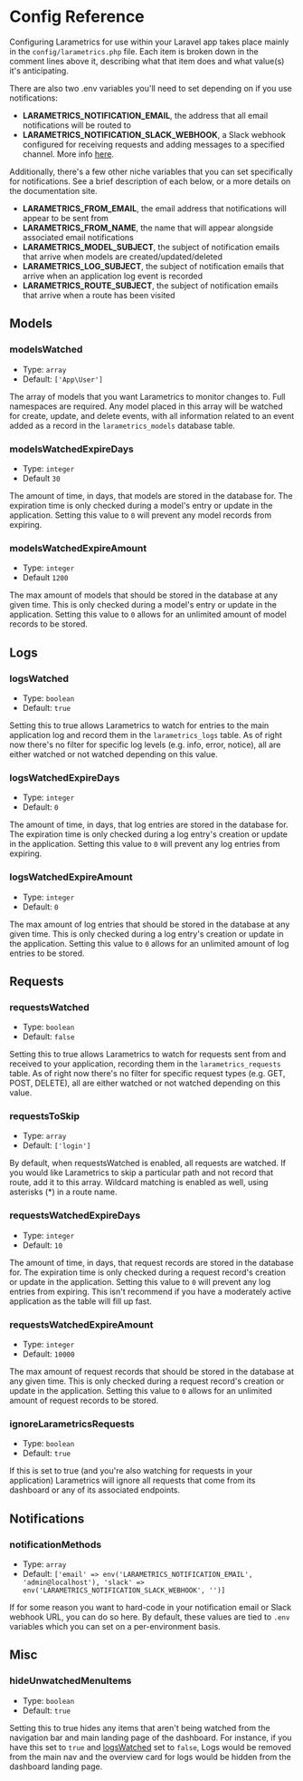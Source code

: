 # Config Reference
Configuring Larametrics for use within your Laravel app takes place mainly in the `config/larametrics.php` file. Each item is broken down in the comment lines above it, describing what that item does and what value(s) it's anticipating. 

There are also two .env variables you'll need to set depending on if you use notifications:

- **LARAMETRICS_NOTIFICATION_EMAIL**, the address that all email notifications will be routed to
- **LARAMETRICS_NOTIFICATION_SLACK_WEBHOOK**, a Slack webhook configured for receiving requests and adding messages to a specified channel. More info [here](https://get.slack.help/hc/en-us/articles/115005265063-Incoming-WebHooks-for-Slack).

Additionally, there's a few other niche variables that you can set specifically for notifications. See a brief description of each below, or a more details on the documentation site.

- **LARAMETRICS_FROM_EMAIL**, the email address that notifications will appear to be sent from
- **LARAMETRICS_FROM_NAME**, the name that will appear alongside associated email notifications
- **LARAMETRICS_MODEL_SUBJECT**, the subject of notification emails that arrive when models are created/updated/deleted
- **LARAMETRICS_LOG_SUBJECT**, the subject of notification emails that arrive when an application log event is recorded
- **LARAMETRICS_ROUTE_SUBJECT**, the subject of notification emails that arrive when a route has been visited

## Models
### modelsWatched
- Type: `array`
- Default: `['App\User']`

The array of models that you want Larametrics to monitor changes to. Full namespaces are required. Any model placed in this array will be watched for create, update, and delete events, with all information related to an event added as a record in the `larametrics_models` database table.

### modelsWatchedExpireDays
- Type: `integer`
- Default `30`

The amount of time, in days, that models are stored in the database for. The expiration time is only checked during a model's entry or update in the application. Setting this value to `0` will prevent any model records from expiring.

### modelsWatchedExpireAmount
- Type: `integer`
- Default `1200`

The max amount of models that should be stored in the database at any given time. This is only checked during a model's entry or update in the application. Setting this value to `0` allows for an unlimited amount of model records to be stored.

## Logs
### logsWatched
- Type: `boolean`
- Default: `true`

Setting this to true allows Larametrics to watch for entries to the main application log and record them in the `larametrics_logs` table. As of right now there's no filter for specific log levels (e.g. info, error, notice), all are either watched or not watched depending on this value.

### logsWatchedExpireDays
- Type: `integer`
- Default: `0`

The amount of time, in days, that log entries are stored in the database for. The expiration time is only checked during a log entry's creation or update in the application. Setting this value to `0` will prevent any log entries from expiring.

### logsWatchedExpireAmount
- Type: `integer`
- Default: `0`

The max amount of log entries that should be stored in the database at any given time. This is only checked during a log entry's creation or update in the application. Setting this value to `0` allows for an unlimited amount of log entries to be stored.

## Requests
### requestsWatched
- Type: `boolean`
- Default: `false`

Setting this to true allows Larametrics to watch for requests sent from and received to your application, recording them in the `larametrics_requests` table. As of right now there's no filter for specific request types (e.g. GET, POST, DELETE), all are either watched or not watched depending on this value.

### requestsToSkip
- Type: `array`
- Default: `['login']`

By default, when requestsWatched is enabled, all requests are watched. If you would like Larametrics to skip a particular path and not record that route, add it to this array. Wildcard matching is enabled as well, using asterisks (*) in a route name.

### requestsWatchedExpireDays
- Type: `integer`
- Default: `10`

The amount of time, in days, that request records are stored in the database for. The expiration time is only checked during a request record's creation or update in the application. Setting this value to `0` will prevent any log entries from expiring. This isn't recommend if you have a moderately active application as the table will fill up fast.

### requestsWatchedExpireAmount
- Type: `integer`
- Default: `10000`

The max amount of request records that should be stored in the database at any given time. This is only checked during a request record's creation or update in the application. Setting this value to `0` allows for an unlimited amount of request records to be stored.

### ignoreLarametricsRequests
- Type: `boolean`
- Default: `true`

If this is set to true (and you're also watching for requests in your application) Larametrics will ignore all requests that come from its dashboard or any of its associated endpoints.

## Notifications
### notificationMethods
- Type: `array`
- Default: `['email' => env('LARAMETRICS_NOTIFICATION_EMAIL', 'admin@localhost'), 'slack' => env('LARAMETRICS_NOTIFICATION_SLACK_WEBHOOK', '')]`

If for some reason you want to hard-code in your notification email or Slack webhook URL, you can do so here. By default, these values are tied to `.env` variables which you can set on a per-environment basis.

## Misc
### hideUnwatchedMenuItems
- Type: `boolean`
- Default: `true`

Setting this to true hides any items that aren't being watched from the navigation bar and main landing page of the dashboard. For instance, if you have this set to `true` and [logsWatched](#logswatched) set to `false`, Logs would be removed from the main nav and the overview card for logs would be hidden from the dashboard landing page.